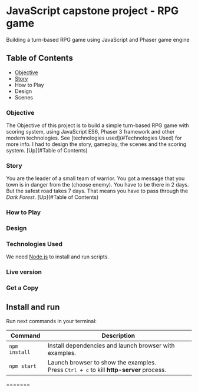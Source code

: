 # JavaScript capstone project - RPG game

Building a turn-based RPG game using JavaScript and Phaser game engine

## Table of Contents

- [Objective](#Objective)
- [Story](#Story)
- How to Play
- Design
- Scenes

### Objective
The Objective of this project is to build a simple turn-based RPG game with scoring system, using JavaScript ES6, Phaser 3 framework and other modern technologies. See [technologies used](#Technologies Used) for more info. I had to design the story, gameplay, the scenes and the scoring system. [Up](#Table of Contents)

### Story
You are the leader of a small team of warrior. You got a message that you town is in danger from the (choose enemy). You have to be there in 2 days. But the safest road takes 7 days. That means you have to pass through the *Dark Forest*. [Up](#Table of Contents)

### How to Play

### Design

### Technologies Used

We need [Node.js](https://nodejs.org) to install and run scripts.

### Live version

### Get a Copy


## Install and run

Run next commands in your terminal:

| Command       | Description                                                                                 |
| ------------- | ------------------------------------------------------------------------------------------- |
| `npm install` | Install dependencies and launch browser with examples.                                      |
| `npm start`   | Launch browser to show the examples. <br> Press `Ctrl + c` to kill **http-server** process. |

=======
